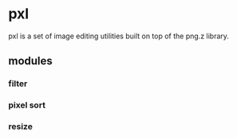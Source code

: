 # pxl
pxl is a set of image editing utilities built on top of the png.z library.

## modules
### filter
### pixel sort
### resize
